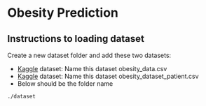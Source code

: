 # Obesity Prediction

## Instructions to loading dataset

Create a new dataset folder and add these two datasets:
 - [Kaggle](https://www.kaggle.com/datasets/ruchikakumbhar/obesity-prediction) dataset: Name this dataset obesity_data.csv
 - [Kaggle](https://www.kaggle.com/datasets/suleymansulak/obesity-dataset/data) dataset: Name this dataset obesity_dataset_patient.csv
 - Below should be the folder name 
```bash
./dataset
```

